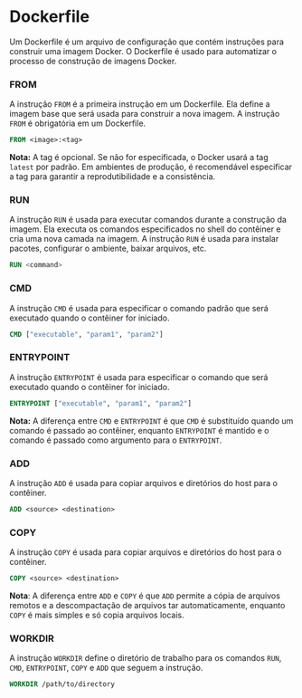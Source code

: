 # Dockerfile

Um Dockerfile é um arquivo de configuração que contém instruções para construir uma imagem Docker. 
O Dockerfile é usado para automatizar o processo de construção de imagens Docker.

### FROM 

A instrução `FROM` é a primeira instrução em um Dockerfile. Ela define a imagem base que será usada para construir a nova imagem. 
A instrução `FROM` é obrigatória em um Dockerfile.

```Dockerfile
FROM <image>:<tag>
```
**Nota:** A tag é opcional. Se não for especificada, o Docker usará a tag `latest` por padrão. Em ambientes de produção, é recomendável especificar a tag para garantir a reprodutibilidade e a consistência.

### RUN

A instrução `RUN` é usada para executar comandos durante a construção da imagem. 
Ela executa os comandos especificados no shell do contêiner e cria uma nova camada na imagem. 
A instrução `RUN` é usada para instalar pacotes, configurar o ambiente, baixar arquivos, etc.

```Dockerfile
RUN <command>
```

### CMD

A instrução `CMD` é usada para especificar o comando padrão que será executado quando o contêiner for iniciado.

```Dockerfile
CMD ["executable", "param1", "param2"]
```

### ENTRYPOINT

A instrução `ENTRYPOINT` é usada para especificar o comando que será executado quando o contêiner for iniciado.

```Dockerfile
ENTRYPOINT ["executable", "param1", "param2"]
```

**Nota:** A diferença entre `CMD` e `ENTRYPOINT` é que `CMD` é substituído quando um comando é passado ao contêiner, enquanto `ENTRYPOINT` é mantido e o comando é passado como argumento para o `ENTRYPOINT`.

### ADD

A instrução `ADD` é usada para copiar arquivos e diretórios do host para o contêiner.

```Dockerfile
ADD <source> <destination>
```

### COPY

A instrução `COPY` é usada para copiar arquivos e diretórios do host para o contêiner.

```Dockerfile
COPY <source> <destination>
```

**Nota**: A diferença entre `ADD` e `COPY` é que `ADD` permite a cópia de arquivos remotos e a descompactação de arquivos tar automaticamente, enquanto `COPY` é mais simples e só copia arquivos locais.

### WORKDIR

A instrução `WORKDIR` define o diretório de trabalho para os comandos `RUN`, `CMD`, `ENTRYPOINT`, `COPY` e `ADD` que seguem a instrução.

```Dockerfile
WORKDIR /path/to/directory
```
